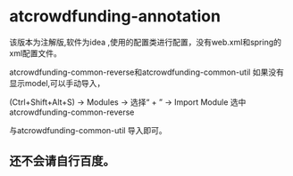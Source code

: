 # atcrowdfunding-annotation
该版本为注解版,软件为idea ,使用的配置类进行配置，没有web.xml和spring的xml配置文件。

atcrowdfunding-common-reverse和atcrowdfunding-common-util 如果没有显示model,可以手动导入，   

(Ctrl+Shift+Alt+S) ->  Modules   ->  选择“ + ” -> Import Module 选中atcrowdfunding-common-reverse   

与atcrowdfunding-common-util 导入即可。  

## 还不会请自行百度。
